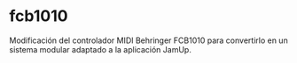 # fcb1010
Modificación del controlador MIDI Behringer FCB1010 para convertirlo en un sistema modular adaptado a la aplicación JamUp.
